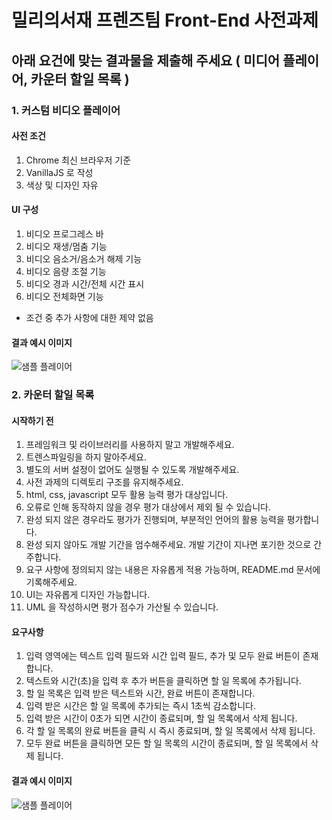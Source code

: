 # 밀리의서재 프렌즈팀 Front-End 사전과제
## 아래 요건에 맞는 결과물을 제출해 주세요 ( 미디어 플레이어, 카운터 할일 목록 )
### 1. 커스텀 비디오 플레이어
#### 사전 조건
  1. Chrome 최신 브라우저 기준
  2. VanillaJS 로 작성
  3. 색상 및 디자인 자유
#### UI 구성
  1. 비디오 프로그레스 바
  2. 비디오 재생/멈춤 기능
  3. 비디오 음소거/음소거 해제 기능
  4. 비디오 음량 조절 기능
  5. 비디오 경과 시간/전체 시간 표시
  6. 비디오 전체화면 기능
  * 조건 중 추가 사항에 대한 제약 없음
#### 결과 예시 이미지
![샘플 플레이어](https://images.millie.co.kr/files/player_sample.jpg)

### 2. 카운터 할일 목록
#### 시작하기 전
  1. 프레임워크 및 라이브러리를 사용하지 말고 개발해주세요.
  2. 트렌스파일링을 하지 말아주세요.
  3. 별도의 서버 설정이 없어도 실행될 수 있도록 개발해주세요.
  4. 사전 과제의 디렉토리 구조를 유지해주세요.
  5. html, css, javascript 모두 활용 능력 평가 대상입니다.
  6. 오류로 인해 동작하지 않을 경우 평가 대상에서 제외 될 수 있습니다.
  7. 완성 되지 않은 경우라도 평가가 진행되며, 부분적인 언어의 활용 능력을 평가합니다.
  8. 완성 되지 않아도 개발 기간을 엄수해주세요. 개발 기간이 지나면 포기한 것으로 간주합니다.
  9. 요구 사항에 정의되지 않는 내용은 자유롭게 적용 가능하며, README.md 문서에 기록해주세요.
  10. UI는 자유롭게 디자인 가능합니다.
  12. UML 을 작성하시면 평가 점수가 가산될 수 있습니다.
#### 요구사항
  1. 입력 영역에는 텍스트 입력 필드와 시간 입력 필드, 추가 및 모두 완료 버튼이 존재합니다.
  2. 텍스트와 시간(초)을 입력 후 추가 버튼을 클릭하면 할 일 목록에 추가됩니다.
  3. 할 일 목록은 입력 받은 텍스트와 시간, 완료 버튼이 존재합니다.
  4. 입력 받은 시간은 할 일 목록에 추가되는 즉시 1초씩 감소합니다.
  5. 입력 받은 시간이 0초가 되면 시간이 종료되며, 할 일 목록에서 삭제 됩니다.
  6. 각 할 일 목록의 완료 버튼을 클릭 시 즉시 종료되며, 할 일 목록에서 삭제 됩니다.
  7. 모두 완료 버튼을 클릭하면 모든 할 일 목록의 시간이 종료되며, 할 일 목록에서 삭제 됩니다.
#### 결과 예시 이미지
![샘플 플레이어](https://images.millie.co.kr/files/player_sample.jpg)

